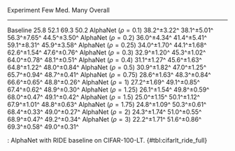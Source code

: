Experiment                      Few         Med.         Many      Overall
-------------------     -----------  -----------  -----------  -----------
Baseline                       25.8         52.1         69.3         50.2
AlphaNet ($\rho=0.1$)   38.2^±3.22^  38.1^±5.01^  56.3^±7.65^  44.5^±3.50^
AlphaNet ($\rho=0.2$)   36.0^±4.34^  41.4^±5.41^  59.1^±8.31^  45.9^±3.58^
AlphaNet ($\rho=0.25$)  34.0^±1.70^  44.1^±1.68^  62.6^±1.54^  47.6^±0.76^
AlphaNet ($\rho=0.3$)   32.9^±1.20^  45.3^±1.02^  64.0^±0.78^  48.1^±0.51^
AlphaNet ($\rho=0.4$)   31.1^±1.27^  45.6^±1.63^  64.8^±1.22^  48.0^±0.84^
AlphaNet ($\rho=0.5$)   30.9^±1.82^  47.0^±1.25^  65.7^±0.94^  48.7^±0.41^
AlphaNet ($\rho=0.75$)  28.6^±1.63^  48.3^±0.84^  66.6^±0.65^  48.8^±0.26^
AlphaNet ($\rho=1$)     27.2^±1.69^  49.1^±0.85^  67.4^±0.62^  48.9^±0.30^
AlphaNet ($\rho=1.25$)  26.1^±1.54^  49.8^±0.59^  68.0^±0.47^  49.1^±0.42^
AlphaNet ($\rho=1.5$)   25.0^±1.15^  50.1^±1.12^  67.9^±1.01^  48.8^±0.63^
AlphaNet ($\rho=1.75$)  24.8^±1.09^  50.3^±0.61^  68.4^±0.33^  49.0^±0.27^
AlphaNet ($\rho=2$)     24.3^±1.74^  51.0^±0.55^  68.9^±0.47^  49.2^±0.34^
AlphaNet ($\rho=3$)     22.2^±1.71^  51.6^±0.86^  69.3^±0.58^  49.0^±0.31^

: AlphaNet with RIDE baseline on CIFAR-100-LT. {#tbl:cifarlt_ride_full}
